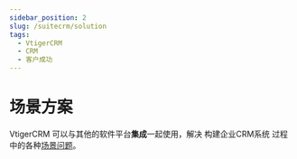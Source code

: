 ```yaml
---
sidebar_position: 2
slug: /suitecrm/solution
tags:
  - VtigerCRM
  - CRM
  - 客户成功
---
```


# 场景方案

VtigerCRM 可以与其他的软件平台**集成**一起使用，解决 构建企业CRM系统 过程中的各种[场景问题](#)。

